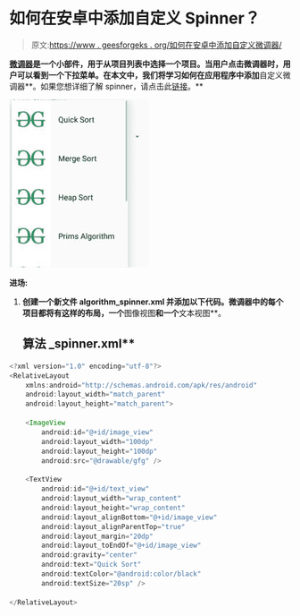 # 如何在安卓中添加自定义 Spinner？

> 原文:[https://www . geesforgeks . org/如何在安卓中添加自定义微调器/](https://www.geeksforgeeks.org/how-to-add-custom-spinner-in-android/)

[**微调器**](https://www.geeksforgeeks.org/spinner-in-android-using-java-with-example/)**是一个小部件，用于从项目列表中选择一个项目。当用户点击微调器时，用户可以看到一个下拉菜单。在本文中，我们将学习如何在应用程序中添加**自定义微调器**。如果您想详细了解 spinner，请点击此[链接](https://developer.android.com/guide/topics/ui/controls/spinner)。**

**![](img/438de4bc946edfa03acbac5d568f068e.png)**

****进场:****

1.  **创建一个新文件 **algorithm_spinner.xml** 并添加以下代码。微调器中的每个项目都将有这样的布局，一个**图像视图**和一个**文本视图**。

    ## 算法 _spinner.xml** 

```java
<?xml version="1.0" encoding="utf-8"?>
<RelativeLayout
    xmlns:android="http://schemas.android.com/apk/res/android"
    android:layout_width="match_parent"
    android:layout_height="match_parent">

    <ImageView
        android:id="@+id/image_view"
        android:layout_width="100dp"
        android:layout_height="100dp"
        android:src="@drawable/gfg" />

    <TextView
        android:id="@+id/text_view"
        android:layout_width="wrap_content"
        android:layout_height="wrap_content"
        android:layout_alignBottom="@+id/image_view"
        android:layout_alignParentTop="true"
        android:layout_margin="20dp"
        android:layout_toEndOf="@+id/image_view"
        android:gravity="center"
        android:text="Quick Sort"
        android:textColor="@android:color/black"
        android:textSize="20sp" />

</RelativeLayout>
```